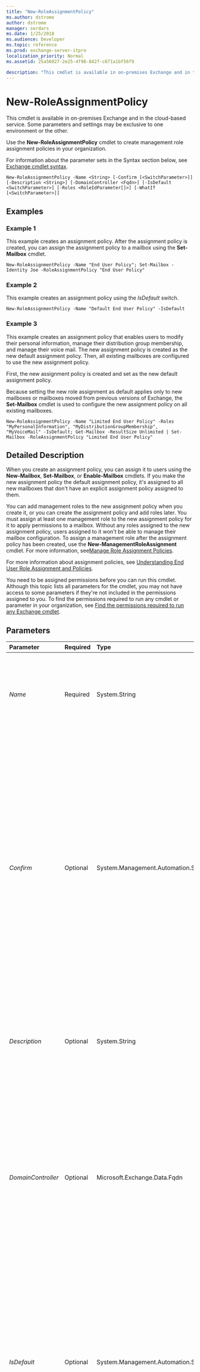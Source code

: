 ```yaml
---
title: "New-RoleAssignmentPolicy"
ms.author: dstrome
author: dstrome
manager: serdars
ms.date: 1/25/2018
ms.audience: Developer
ms.topic: reference
ms.prod: exchange-server-itpro
localization_priority: Normal
ms.assetid: 25a56027-2e25-4f98-842f-c671a1bf56f9

description: "This cmdlet is available in on-premises Exchange and in the cloud-based service. Some parameters and settings may be exclusive to one environment or the other."
---
```


# New-RoleAssignmentPolicy

This cmdlet is available in on-premises Exchange and in the cloud-based service. Some parameters and settings may be exclusive to one environment or the other. 
  
Use the **New-RoleAssignmentPolicy** cmdlet to create management role assignment policies in your organization.
  
For information about the parameter sets in the Syntax section below, see [Exchange cmdlet syntax](https://technet.microsoft.com/library/bb123552.aspx). 
  
```
New-RoleAssignmentPolicy -Name <String> [-Confirm [<SwitchParameter>]] [-Description <String>] [-DomainController <Fqdn>] [-IsDefault <SwitchParameter>] [-Roles <RoleIdParameter[]>] [-WhatIf [<SwitchParameter>]]
```

## Examples
<a name="Examples"> </a>

### Example 1

This example creates an assignment policy. After the assignment policy is created, you can assign the assignment policy to a mailbox using the **Set-Mailbox** cmdlet.
  
```
New-RoleAssignmentPolicy -Name "End User Policy"; Set-Mailbox -Identity Joe -RoleAssignmentPolicy "End User Policy"
```

### Example 2

This example creates an assignment policy using the _IsDefault_ switch.
  
```
New-RoleAssignmentPolicy -Name "Default End User Policy" -IsDefault
```

### Example 3

This example creates an assignment policy that enables users to modify their personal information, manage their distribution group membership, and manage their voice mail. The new assignment policy is created as the new default assignment policy. Then, all existing mailboxes are configured to use the new assignment policy.
  
First, the new assignment policy is created and set as the new default assignment policy.
  
Because setting the new role assignment as default applies only to new mailboxes or mailboxes moved from previous versions of Exchange, the **Set-Mailbox** cmdlet is used to configure the new assignment policy on all existing mailboxes.
  
```
New-RoleAssignmentPolicy -Name "Limited End User Policy" -Roles "MyPersonalInformation", "MyDistributionGroupMembership", "MyVoiceMail" -IsDefault; Get-Mailbox -ResultSize Unlimited | Set-Mailbox -RoleAssignmentPolicy "Limited End User Policy"
```

## Detailed Description
<a name="DetailedDescription"> </a>

When you create an assignment policy, you can assign it to users using the **New-Mailbox**, **Set-Mailbox**, or **Enable-Mailbox** cmdlets. If you make the new assignment policy the default assignment policy, it's assigned to all new mailboxes that don't have an explicit assignment policy assigned to them.
  
You can add management roles to the new assignment policy when you create it, or you can create the assignment policy and add roles later. You must assign at least one management role to the new assignment policy for it to apply permissions to a mailbox. Without any roles assigned to the new assignment policy, users assigned to it won't be able to manage their mailbox configuration. To assign a management role after the assignment policy has been created, use the **New-ManagementRoleAssignment** cmdlet. For more information, see[Manage Role Assignment Policies](https://technet.microsoft.com/library/f93d502e-5df4-4ba0-b68d-01a17ccffb4d.aspx).
  
For more information about assignment policies, see [Understanding End User Role Assignment and Policies](https://technet.microsoft.com/library/25913e43-326a-4371-90b5-021a35f100fe.aspx).
  
You need to be assigned permissions before you can run this cmdlet. Although this topic lists all parameters for the cmdlet, you may not have access to some parameters if they're not included in the permissions assigned to you. To find the permissions required to run any cmdlet or parameter in your organization, see [Find the permissions required to run any Exchange cmdlet](https://technet.microsoft.com/library/mt432940.aspx).
  
## Parameters
<a name="DetailedDescription"> </a>

|**Parameter**|**Required**|**Type**|**Description**|
|:-----|:-----|:-----|:-----|
| _Name_ <br/> |Required  <br/> |System.String  <br/> |The _Name_ parameter specifies the name of the new assignment policy. If the assignment policy name contains spaces, enclose the name in quotation marks ("). The maximum length of the name is 64 characters. <br/> |
| _Confirm_ <br/> |Optional  <br/> |System.Management.Automation.SwitchParameter  <br/> | The _Confirm_ switch specifies whether to show or hide the confirmation prompt. How this switch affects the cmdlet depends on if the cmdlet requires confirmation before proceeding. <br/>  Destructive cmdlets (for example, **Remove-\*** cmdlets) have a built-in pause that forces you to acknowledge the command before proceeding. For these cmdlets, you can skip the confirmation prompt by using this exact syntax: `-Confirm:$false`.  <br/>  Most other cmdlets (for example, **New-\*** and **Set-\*** cmdlets) don't have a built-in pause. For these cmdlets, specifying the _Confirm_ switch without a value introduces a pause that forces you acknowledge the command before proceeding. <br/> |
| _Description_ <br/> |Optional  <br/> |System.String  <br/> |The _Description_ parameter specifies the description that's displayed when the role assignment policy is viewed using the **Get-RoleAssignmentPolicy** cmdlet. Enclose the description in quotation marks ("). <br/> |
| _DomainController_ <br/> |Optional  <br/> |Microsoft.Exchange.Data.Fqdn  <br/> |This parameter is available only in on-premises Exchange.  <br/> The _DomainController_ parameter specifies the domain controller that's used by this cmdlet to read data from or write data to Active Directory. You identify the domain controller by its fully qualified domain name (FQDN). For example, `dc01.contoso.com`.  <br/> The _DomainController_ parameter isn't supported on Edge Transport servers. An Edge Transport server uses the local instance of Active Directory Lightweight Directory Services (AD LDS) to read and write data. <br/> |
| _IsDefault_ <br/> |Optional  <br/> |System.Management.Automation.SwitchParameter  <br/> |The _IsDefault_ switch makes the assignment policy the default assignment policy. You don't have to specify a value with this switch. <br/> New mailboxes or mailboxes moved from previous versions of Exchange are assigned the default assignment policy when an explicit assignment policy isn't provided.  <br/> > [!NOTE]> Setting an assignment policy as default doesn't change the role assignment on existing mailboxes. To change the assignment policies on existing mailboxes, use the **Set-Mailbox** cmdlet.          |
| _Roles_ <br/> |Optional  <br/> |Microsoft.Exchange.Configuration.Tasks.RoleIdParameter[]  <br/> |The _Roles_ parameter specifies the management roles to assign to the role assignment policy when it's created. If a role name contains spaces, enclose the name in quotation marks ("). If you want to assign more that one role, separate the role names with commas. <br/> For a list of built-in management roles that you can assign to a role group, see [Built-in Management Roles](https://technet.microsoft.com/library/023f379a-40f6-43ef-b388-979f6dd85ec5.aspx).  <br/> |
| _WhatIf_ <br/> |Optional  <br/> |System.Management.Automation.SwitchParameter  <br/> |The _WhatIf_ switch simulates the actions of the command. You can use this switch to view the changes that would occur without actually applying those changes. You don't need to specify a value with this switch. <br/> |
   
## Input Types
<a name="InputTypes"> </a>

To see the input types that this cmdlet accepts, see [Cmdlet Input and Output Types](http://go.microsoft.com/fwlink/p/?linkId=616387). If the Input Type field for a cmdlet is blank, the cmdlet doesn't accept input data. 
  
## Return Types
<a name="ReturnTypes"> </a>

To see the return types, which are also known as output types, that this cmdlet accepts, see [Cmdlet Input and Output Types](http://go.microsoft.com/fwlink/p/?linkId=616387). If the Output Type field is blank, the cmdlet doesn't return data. 
  

